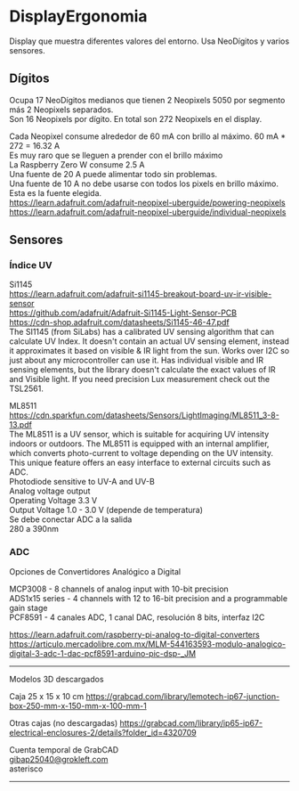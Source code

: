 # DisplayErgonomia
Display que muestra diferentes valores del entorno. Usa NeoDígitos y varios sensores.

## Dígitos
Ocupa 17 NeoDígitos medianos que tienen 2 Neopixels 5050 por segmento más 2 Neopixels separados.  
Son 16 Neopixels por dígito. En total son 272 Neopixels en el display.  

Cada Neopixel consume alrededor de 60 mA con brillo al máximo. 60 mA * 272 = 16.32 A  
Es muy raro que se lleguen a prender con el brillo máximo  
La Raspberry Zero W consume 2.5 A  
Una fuente de 20 A puede alimentar todo sin problemas.  
Una fuente de 10 A no debe usarse con todos los pixels en brillo máximo. Esta es la fuente elegida.  
https://learn.adafruit.com/adafruit-neopixel-uberguide/powering-neopixels  
https://learn.adafruit.com/adafruit-neopixel-uberguide/individual-neopixels  

## Sensores

### Índice UV

Si1145  
https://learn.adafruit.com/adafruit-si1145-breakout-board-uv-ir-visible-sensor  
https://github.com/adafruit/Adafruit-Si1145-Light-Sensor-PCB  
https://cdn-shop.adafruit.com/datasheets/Si1145-46-47.pdf  
The SI1145 (from SiLabs) has a calibrated UV sensing algorithm that can calculate UV Index.
It doesn't contain an actual UV sensing element, instead it approximates it based on visible & IR light from the sun.
Works over I2C so just about any microcontroller can use it.
Has individual visible and IR sensing elements, but the library doesn't calculate the exact values of IR and Visible light.
If you need precision Lux measurement check out the TSL2561.

ML8511  
https://cdn.sparkfun.com/datasheets/Sensors/LightImaging/ML8511_3-8-13.pdf  
The ML8511 is a UV sensor, which is suitable for acquiring UV intensity indoors or outdoors. The ML8511 is
equipped with an internal amplifier, which converts photo-current to voltage depending on the UV intensity.
This unique feature offers an easy interface to external circuits such as ADC.  
Photodiode sensitive to UV-A and UV-B  
Analog voltage output  
Operating Voltage 3.3 V  
Output Voltage 1.0 - 3.0 V (depende de temperatura)  
Se debe conectar ADC a la salida  
280 a 390nm  

### ADC
Opciones de Convertidores Analógico a Digital  

MCP3008 - 8 channels of analog input with 10-bit precision  
ADS1x15 series - 4 channels with 12 to 16-bit precision and a programmable gain stage  
PCF8591 - 4 canales ADC, 1 canal DAC, resolución 8 bits, interfaz I2C  

https://learn.adafruit.com/raspberry-pi-analog-to-digital-converters  
https://articulo.mercadolibre.com.mx/MLM-544163593-modulo-analogico-digital-3-adc-1-dac-pcf8591-arduino-pic-dsp-_JM  

----

Modelos 3D descargados

Caja 25 x 15 x 10 cm
https://grabcad.com/library/lemotech-ip67-junction-box-250-mm-x-150-mm-x-100-mm-1

Otras cajas (no descargadas)
https://grabcad.com/library/ip65-ip67-electrical-enclosures-2/details?folder_id=4320709

Cuenta temporal de GrabCAD  
gibap25040@grokleft.com  
asterisco  

----
